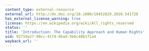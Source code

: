 ```yaml
---
content_type: external-resource
external_url: http://dx.doi.org/10.1080/19452829.2010.541728
has_external_license_warning: true
license: https://en.wikipedia.org/wiki/All_rights_reserved
status: ''
title: 'Introduction: The Capability Approach and Human Rights'
uid: 92719a27-90cc-41f4-9bad-5b6c48b1f1a4
wayback_url: ''
---
```


